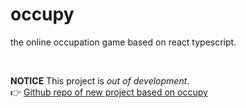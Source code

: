 # occupy
the online occupation game based on react typescript.

<br/>

**NOTICE**
This project is *out of development*.<br/>
👉 [Github repo of new project based on occupy](https://github.com/unsignd/doop)
